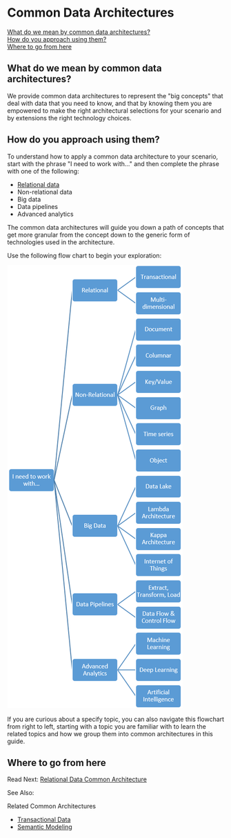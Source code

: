 # Common Data Architectures

[What do we mean by common data architectures?](#meaning)   
[How do you approach using them?](#use)  
[Where to go from here](#wheretogo)  

## <a name="meaning"></a> What do we mean by common data architectures?
We provide common data architectures to represent the "big concepts" that deal with data that you need to know, and that by knowing them you are empowered to make the right architectural selections for your scenario and by extensions the right technology choices.  

## <a name="use"></a> How do you approach using them?
To understand how to apply a common data architecture to your scenario, start with the phrase "I need to work with..." and then complete the phrase with one of the following:
- [Relational data](./relational-data.md)
- Non-relational data
- Big data
- Data pipelines
- Advanced analytics

The common data architectures will guide you down a path of concepts that get more granular from the concept down to the generic form of technologies used in the architecture. 

Use the following flow chart to begin your exploration:

![Common Data Architectures Conceptual Flow Chart](./images/concept-flowchart.png) 

If you are curious about a specify topic, you can also navigate this flowchart from right to left, starting with a topic you are familiar with to learn the related topics and how we group them into common architectures in this guide.

## <a name="wheretogo"></a>Where to go from here

Read Next: [Relational Data Common Architecture](./relational-data.md)

See Also:

Related Common Architectures
- [Transactional Data](./transactional-data.md)
- [Semantic Modeling](./semantic-modeling.md)